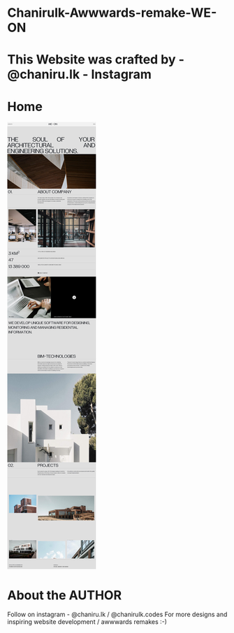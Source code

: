 # Chanirulk-Awwwards-remake-WE-ON

# This Website was crafted by - @chaniru.lk - Instagram
# Home
![Screenshot](./assets/images/screenshot.jpeg)

# About the AUTHOR

Follow on instagram - @chaniru.lk / @chanirulk.codes 
For more designs and inspiring website development /
awwwards remakes :-)
